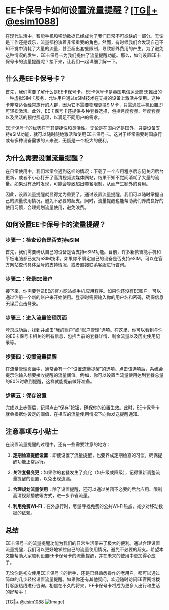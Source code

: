 # EE卡保号卡如何设置流量提醒？[[TG💪+ @esim1088](https://t.me/s/esim1088)]

在现代生活中，智能手机和移动数据已经成为了我们日常不可或缺的一部分。无论是工作还是娱乐，流量都扮演着非常重要的角色。然而，有时候我们会发现自己不知不觉中消耗了大量的流量，甚至超出套餐限制，导致额外费用的产生。为了避免这种情况的发生，EE卡保号卡为我们提供了流量提醒功能。那么，如何设置EE卡保号卡的流量提醒呢？接下来，让我们一起详细了解一下。

## 什么是EE卡保号卡？

首先，我们需要了解什么是EE卡保号卡。EE卡保号卡是英国电信运营商EE推出的一种虚拟SIM卡服务，允许用户通过eSIM技术在支持的设备上激活并使用。这种卡非常适合经常旅行的人群，因为它不需要物理更换SIM卡，只需通过手机设置即可轻松激活。此外，EE卡保号卡还提供多种套餐选择，包括月度套餐、年度套餐以及灵活的预付费选项，以满足不同用户的需求。

EE卡保号卡的优势在于其便捷性和灵活性。无论是在国内还是国外，只要设备支持eSIM功能，就可以随时随地激活和使用EE卡保号卡。这对于经常需要跨国旅行或有多种设备需求的人来说，无疑是一个极大的便利。

## 为什么需要设置流量提醒？

在日常使用中，我们常常会遇到这样的情况：下载了一个应用程序后忘记关闭后台更新，或者不小心打开了高清视频流媒体网站，结果不知不觉间消耗了大量的流量。如果没有及时发现，可能会导致超出套餐限制，从而产生额外的费用。

因此，设置流量提醒就显得尤为重要了。通过设置流量提醒，我们可以随时掌握自己的流量使用情况，避免不必要的超支。同时，流量提醒也能帮助我们养成良好的使用习惯，合理规划流量使用，避免浪费。

## 如何设置EE卡保号卡的流量提醒？

### 步骤一：检查设备是否支持eSIM

首先，我们需要确认自己的设备是否支持eSIM功能。目前，许多新款智能手机和平板电脑都已支持eSIM技术。如果你不确定自己的设备是否支持eSIM，可以在官方网站查询具体型号的支持情况，或者直接联系客服进行咨询。

### 步骤二：登录EE账户

接下来，你需要登录EE的官方网站或手机应用程序。如果你还没有EE账户，可以通过注册一个新的账户来开始使用。登录时需要输入你的用户名和密码，确保信息无误后点击登录。

### 步骤三：进入流量管理页面

登录成功后，找到并点击“我的账户”或“账户管理”选项。在这里，你可以看到与你的EE卡保号卡相关的所有信息，包括当前的套餐详情、剩余流量以及历史使用记录等。

### 步骤四：设置流量提醒

在流量管理页面中，通常会有一个“设置流量提醒”的选项。点击该选项后，系统会提示你输入想要接收提醒的流量阈值。例如，你可以设置当流量使用达到套餐总量的80%时收到提醒，这样就能提前做好准备。

### 步骤五：保存设置

完成以上步骤后，记得点击“保存”按钮，确保你的设置生效。此时，EE卡保号卡就会根据你设定的阈值，在相应的流量使用情况下向你发送提醒通知。

## 注意事项与小贴士

在设置流量提醒的过程中，还有一些需要注意的地方：

1. **定期检查提醒设置**：即使设置了流量提醒，也要养成定期检查的习惯，确保提醒功能正常运行。
   
2. **关注套餐变更**：如果你的套餐发生了变化（如升级或降级），记得重新调整流量提醒的设置，以免出现遗漏。

3. **合理规划流量使用**：除了设置提醒，还可以通过关闭不必要的后台应用、限制高清视频播放等方式，进一步节省流量。

4. **利用免费Wi-Fi**：在外旅行时，尽量寻找免费的公共Wi-Fi热点，减少对移动数据的依赖。

## 总结

EE卡保号卡的流量提醒功能为我们的日常生活带来了极大的便利。通过合理设置流量提醒，我们可以更好地掌控自己的流量使用情况，避免不必要的超支。希望本文能帮助大家顺利设置EE卡保号卡的流量提醒，并在未来的使用中更加得心应手。

无论你是初次使用EE卡保号卡的新手，还是已经熟悉操作的老用户，都可以通过简单的几步轻松设置流量提醒。如果你还有其他疑问，欢迎随时访问EE官网或拨打客服热线进行咨询。相信在不久的将来，EE卡保号卡将成为更多人出行和生活的好帮手！

[[TG💪+ @esim1088](https://t.me/s/esim1088) ![Image](https://i.postimg.cc/4NQfJmqS/Snipaste-2025-05-13-00-14-12.png)]